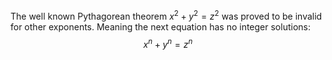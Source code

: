 The well known Pythagorean theorem $x^2 + y^2 = z^2$ was 
proved to be invalid for other exponents. 
Meaning the next equation has no integer solutions: $$x^n + y^n = z^n$$